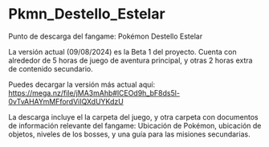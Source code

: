# Pkmn_Destello_Estelar
Punto de descarga del fangame: Pokémon Destello Estelar

La versión actual (09/08/2024) es la Beta 1 del proyecto. Cuenta con alrededor de 5 horas de juego de aventura principal, y otras 2 horas extra de contenido secundario. 

Puedes decargar la versión más actual aquí: https://mega.nz/file/jMA3mAhb#lCEOd9h_bF8ds5l-0vTvAHAYmMFfordViIQXdUYKdzU

La descarga incluye el la carpeta del juego, y otra carpeta con documentos de información relevante del fangame: Ubicación de Pokémon, ubicación de objetos, niveles de los bosses, y una guía para las misiones secundarias.

